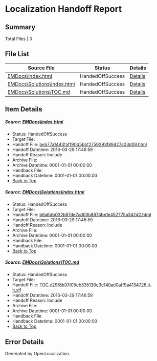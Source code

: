 # <a name='report-top'></a> Localization Handoff Report

## Summary
 Total Files | 3

## File List
 Source File | Status | Details 
 ----------- | ------ | ------- 
 [EMDocs\index.html](https://github.com/Microsoft/EMDocs-pr/blob/a0d238867e568e59cec6a5d154e979e13142dab4/EMDocs/index.html) | HandedOffSuccess | [Details](#beb77a1443faf190d5bbf2759293f89427a03d0960)
 [EMDocs\Solutions\index.html](https://github.com/Microsoft/EMDocs-pr/blob/a0d238867e568e59cec6a5d154e979e13142dab4/EMDocs/Solutions/index.html) | HandedOffSuccess | [Details](#b6a6db032b67de7cd03b8874be1e452775a3d2d297)
 [EMDocs\Solutions\TOC.md](https://github.com/Microsoft/EMDocs-pr/blob/a0d238867e568e59cec6a5d154e979e13142dab4/EMDocs/Solutions/TOC.md) | HandedOffSuccess | [Details](#2aa36c22627769062b0302f5c12313536b9bef24323)

## Item Details
##### <a name='beb77a1443faf190d5bbf2759293f89427a03d0960'></a> Source: [EMDocs\index.html](https://github.com/Microsoft/EMDocs-pr/blob/a0d238867e568e59cec6a5d154e979e13142dab4/EMDocs/index.html)
* Status: HandedOffSuccess
* Target File: 
* Handoff File: [beb77a1443faf190d5bbf2759293f89427a03d09.html](https://github.com/Microsoft/EM.handoff/blob/cdbe306e5e9b942aba69637ebc41cfc356f42e5c/ol-handoff/Microsoft/EMDocs-pr.it-it/master/beb77a1443faf190d5bbf2759293f89427a03d09.html)
* Handoff Datetime: 2016-03-29 17:46:59
* Handoff Reason: Include
* Archive File: 
* Archive Datetime: 0001-01-01 00:00:00
* Handback File: 
* Handback Datetime: 0001-01-01 00:00:00
* [Back to Top](#report-top)

##### <a name='b6a6db032b67de7cd03b8874be1e452775a3d2d297'></a> Source: [EMDocs\Solutions\index.html](https://github.com/Microsoft/EMDocs-pr/blob/a0d238867e568e59cec6a5d154e979e13142dab4/EMDocs/Solutions/index.html)
* Status: HandedOffSuccess
* Target File: 
* Handoff File: [b6a6db032b67de7cd03b8874be1e452775a3d2d2.html](https://github.com/Microsoft/EM.handoff/blob/cdbe306e5e9b942aba69637ebc41cfc356f42e5c/ol-handoff/Microsoft/EMDocs-pr.it-it/master/b6a6db032b67de7cd03b8874be1e452775a3d2d2.html)
* Handoff Datetime: 2016-03-29 17:46:59
* Handoff Reason: Include
* Archive File: 
* Archive Datetime: 0001-01-01 00:00:00
* Handback File: 
* Handback Datetime: 0001-01-01 00:00:00
* [Back to Top](#report-top)

##### <a name='2aa36c22627769062b0302f5c12313536b9bef24323'></a> Source: [EMDocs\Solutions\TOC.md](https://github.com/Microsoft/EMDocs-pr/blob/a0d238867e568e59cec6a5d154e979e13142dab4/EMDocs/Solutions/TOC.md)
* Status: HandedOffSuccess
* Target File: 
* Handoff File: [TOC.e29f8b07f05eb535130e3e140ad0aff9a4134726.it-it.xlf](https://github.com/Microsoft/EM.handoff/blob/cdbe306e5e9b942aba69637ebc41cfc356f42e5c/ol-handoff/Microsoft/EMDocs-pr.it-it/master/TOC.e29f8b07f05eb535130e3e140ad0aff9a4134726.it-it.xlf)
* Handoff Datetime: 2016-03-29 17:46:59
* Handoff Reason: Include
* Archive File: 
* Archive Datetime: 0001-01-01 00:00:00
* Handback File: 
* Handback Datetime: 0001-01-01 00:00:00
* [Back to Top](#report-top)


## Error Details

Generated by OpenLocalization.
